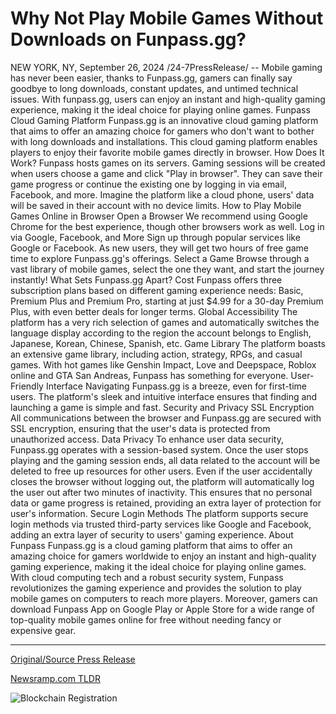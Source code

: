 # Why Not Play Mobile Games Without Downloads on Funpass.gg?

NEW YORK, NY, September 26, 2024 /24-7PressRelease/ -- Mobile gaming has never been easier, thanks to Funpass.gg, gamers can finally say goodbye to long downloads, constant updates, and untimed technical issues. With funpass.gg, users can enjoy an instant and high-quality gaming experience, making it the ideal choice for playing online games.  Funpass Cloud Gaming Platform Funpass.gg is an innovative cloud gaming platform that aims to offer an amazing choice for gamers who don't want to bother with long downloads and installations. This cloud gaming platform enables players to enjoy their favorite mobile games directly in browser.  How Does It Work? Funpass hosts games on its servers. Gaming sessions will be created when users choose a game and click "Play in browser". They can save their game progress or continue the existing one by logging in via email, Facebook, and more. Imagine the platform like a cloud phone, users' data will be saved in their account with no device limits.   How to Play Mobile Games Online in Browser  Open a Browser We recommend using Google Chrome for the best experience, though other browsers work as well.  Log in via Google, Facebook, and More Sign up through popular services like Google or Facebook. As new users, they will get two hours of free game time to explore Funpass.gg's offerings.  Select a Game Browse through a vast library of mobile games, select the one they want, and start the journey instantly!  What Sets Funpass.gg Apart?  Cost Funpass offers three subscription plans based on different gaming experience needs: Basic, Premium Plus and Premium Pro, starting at just $4.99 for a 30-day Premium Plus, with even better deals for longer terms.  Global Accessibility The platform has a very rich selection of games and automatically switches the language display according to the region the account belongs to English, Japanese, Korean, Chinese, Spanish, etc.  Game Library The platform boasts an extensive game library, including action, strategy, RPGs, and casual games. With hot games like Genshin Impact, Love and Deepspace, Roblox online and GTA San Andreas, Funpass has something for everyone.  User-Friendly Interface Navigating Funpass.gg is a breeze, even for first-time users. The platform's sleek and intuitive interface ensures that finding and launching a game is simple and fast.  Security and Privacy  SSL Encryption All communications between the browser and Funpass.gg are secured with SSL encryption, ensuring that the user's data is protected from unauthorized access.  Data Privacy To enhance user data security, Funpass.gg operates with a session-based system. Once the user stops playing and the gaming session ends, all data related to the account will be deleted to free up resources for other users. Even if the user accidentally closes the browser without logging out, the platform will automatically log the user out after two minutes of inactivity. This ensures that no personal data or game progress is retained, providing an extra layer of protection for user's information.  Secure Login Methods The platform supports secure login methods via trusted third-party services like Google and Facebook, adding an extra layer of security to users' gaming experience.  About Funpass Funpass.gg is a cloud gaming platform that aims to offer an amazing choice for gamers worldwide to enjoy an instant and high-quality gaming experience, making it the ideal choice for playing online games. With cloud computing tech and a robust security system, Funpass revolutionizes the gaming experience and provides the solution to play mobile games on computers to reach more players.  Moreover, gamers can download Funpass App on Google Play or Apple Store for a wide range of top-quality mobile games online for free without needing fancy or expensive gear. 

---

[Original/Source Press Release](https://www.24-7pressrelease.com/press-release/514714/why-not-play-mobile-games-without-downloads-on-funpassgg)
                    

[Newsramp.com TLDR](https://newsramp.com/curated-news/funpass-gg-revolutionizes-mobile-gaming-with-cloud-gaming-platform/a03ba3b7303b2cd32ec7431d6a5a2db7) 

 

 



![Blockchain Registration](https://cdn.newsramp.app/24-7PressRelease/qrcode/249/26/yoga8uy_.webp)